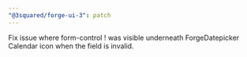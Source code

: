 ```yaml
---
"@3squared/forge-ui-3": patch
---
```


Fix issue where form-control ! was visible underneath ForgeDatepicker Calendar icon when the field is invalid.
